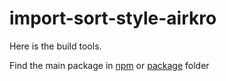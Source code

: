 # import-sort-style-airkro

Here is the build tools.

Find the main package in [npm](https://www.npmjs.com/package/import-sort-style-airkro) or [package](https://github.com/airkro/import-sort-style-airkro/tree/master/package) folder
